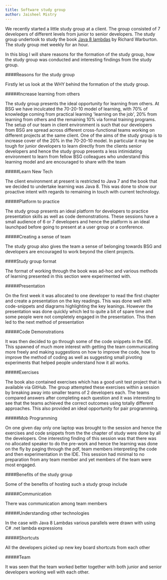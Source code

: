 ```yaml
---
title: Software study group
author: Jaisheel Mistry
---
```


We recently  started a little study group at a client. The group consisted of 7 developers of different levels from junior to senior developers. The study group undertook to study the book [Java 8 lambdas](http://shop.oreilly.com/product/0636920030713.do) by Richard Warburton. The study group met weekly for an hour. 

In this blog I will share reasons for the formation of the study group, how the study group was conducted and interesting findings from the study group. <!--more-->

####Reasons for the study group

Firstly let us look at the WHY behind the formation of the study group. 

#####Increase learning from others

The study group presents the ideal opportunity for learning from others. At BSG we have inculcated the 70-20-10 model of learning, with 70% of knowledge coming from practical learning 'learning on the job', 20% from learning from others and the remaining 10% via formal training programs. The setup of our team in client environment is such that our developers from BSG are spread across different  cross-functional teams working on different projects at the same client. One of the aims of the study group is to increase cover of the 20% in the 70-20-10 model. In particular it may be tough for junior developers to learn directly from the clients senior developers and hence the study group presents a less intimidating environment to learn from fellow BSG colleagues who understand this learning model and are encouraged to share with the team

#####Learn New Tech

The client environment at present is restricted to Java 7 and the book that we decided to undertake learning was Java 8. This was done to show our proactive intent with regards to remaining in touch with current technology. 

#####Platform to practice

The study group presents an ideal platform for developers to practice presentation skills as well as code demonstrations. These  sessions have a small audience of 6 or 7 developers and hence the platform is an ideal launchpad before going to present at a user group or a conference.

#####Creating a sense of team 

The study group also gives the team a sense of belonging towards BSG and developers are encouraged to work beyond the client projects. 

####Study group format

The format of working through the book was ad-hoc and various methods of learning presented in this section were experimented with. 

#####Presentation

On the first week it was allocated to one developer to read the first chapter and create a presentation on the key readings. This was done well with code-snippets and diagrams highlighting the key leanings. However the presentation was done quickly which led to quite a bit of spare time and some people were not completely engaged in the presentation. This then led to the next method of presentation  

#####Code Demonstrations

It was then decided to go through some of the code snippets in the IDE. This spawned of much more interest with getting the team communicating more freely and making suggestions on how to improve the code, how to improve the method of coding as well as suggesting small pivoting experiments that helped people understand how it all works. 

#####Exercises 

The book also contained exercises which has a good unit test project that is available via GitHub. The group attempted these exercises within a session by breaking away into smaller teams of 2 developers each. The teams compared answers after completing each question and it was interesting to see that the teams achieved the correct outcomes using totally different approaches. This also provided an ideal opportunity for pair programming. 

#####Mob Programming

On one given day only one laptop was brought to the session and hence the exercises and code snippets from the the chapter of study were done by all the developers. One interesting finding of this session was that there was no allocated speaker to do the pre-work and hence the learning  was done on the fly by paging  through the pdf, team members interpreting the code and then experimentation in the IDE. This session had minimal to no preparation from any team member and yet members of the team were most engaged. 
 

####Benefits of the study group

Some of the benefits of hosting such a study group include

#####Communication

There was communication among team members

#####Understanding other technologies

In the case with Java 8 Lambdas various parallels were drawn with using C# .net lambda expressions

#####Shortcuts

All the developers picked up new key board shortcuts from  each other

#####Team

It was seen that the team worked better together with both junior and senior developers working well with each other. 


